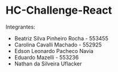 # HC-Challenge-React

Integrantes:
- Beatriz Silva Pinheiro Rocha - 553455
- Carolina Cavalli Machado - 552925
- Edson Leonardo Pacheco Navia
- Eduardo Mazelli - 553236
- Nathan da Silveira Uflacker
